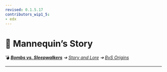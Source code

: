 ```yaml
---
revised: 0.1.5.17
contributors_wip1_5:
- edx
---
```


# 📁 Mannequin’s Story

💣 ***[Bombs vs. Sleepwalkers][home]** ➔ [Story and Lore][story] ➔ [BvS Origins][story_bvso]*

****

[home]: /README.md
[story]: /story/readme.md
[story_bvso]: /story/bvso/readme.md
